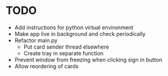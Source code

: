 # TODO

* Add instructions for python virtual environment
* Make app live in background and check periodically
* Refactor main.py
    * Put card sender thread elsewhere
    * Create tray in separate function
* Prevent window from freezing when clicking sign in button
* Allow reordering of cards
